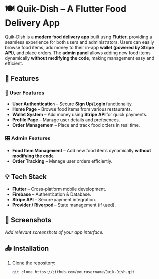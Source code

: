 # 🍽️ Quik-Dish – A Flutter Food Delivery App  

Quik-Dish is a **modern food delivery app** built using **Flutter**, providing a seamless experience for both users and administrators. Users can easily browse food items, add money to their in-app **wallet (powered by Stripe API)**, and place orders. The **admin panel** allows adding new food items dynamically **without modifying the code**, making management easy and efficient.  

## 🚀 Features  

### 🔑 User Features  
- **User Authentication** – Secure **Sign Up/Login** functionality.  
- **Home Page** – Browse food items from various restaurants.  
- **Wallet System** – Add money using **Stripe API** for quick payments.  
- **Profile Page** – Manage user details and preferences.  
- **Order Management** – Place and track food orders in real time.  

### 🎛 Admin Features  
- **Food Item Management** – Add new food items dynamically **without modifying the code**.  
- **Order Tracking** – Manage user orders efficiently.  

## 💡 Tech Stack  
- **Flutter** – Cross-platform mobile development.  
- **Firebase** – Authentication & Database.  
- **Stripe API** – Secure payment integration.  
- **Provider / Riverpod** – State management (if used).  

## 📸 Screenshots  
_Add relevant screenshots of your app interface._  

## 📥 Installation  

1. Clone the repository:  
   ```bash
   git clone https://github.com/yourusername/Quik-Dish.git
